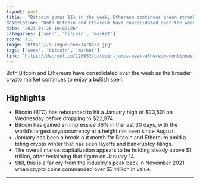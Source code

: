 ```yaml
---
layout: post
title:  "Bitcoin jumps 11% in the week, Ethereum continues green streak"
description: "Both Bitcoin and Ethereum have consolidated over the week as the broader crypto market continues to enjoy a bullish spell."
date: "2023-01-26 19:07:26"
categories: ['seen', 'bitcoin', 'market']
score: 111
image: "https://i.imgur.com/1ar8z3X.jpg"
tags: ['seen', 'bitcoin', 'market']
link: "https://decrypt.co/120052/bitcoin-jumps-week-ethereum-continues-green-streak"
---
```


Both Bitcoin and Ethereum have consolidated over the week as the broader crypto market continues to enjoy a bullish spell.

## Highlights

- Bitcoin (BTC) has rebounded to hit a January high of $23,501 on Wednesday before dropping to $22,974.
- Bitcoin has gained an impressive 36% in the last 30 days, with the world’s largest cryptocurrency at a height not seen since August.
- January has been a break-out month for Bitcoin and Ethereum amid a biting crypto winter that has seen layoffs and bankruptcy filings.
- The overall market capitalization appears to be holding steady above $1 trillion, after reclaiming that figure on January 14.
- Still, this is a far cry from the industry's peak back in November 2021 when crypto coins commanded over $3 trillion in value.

---

